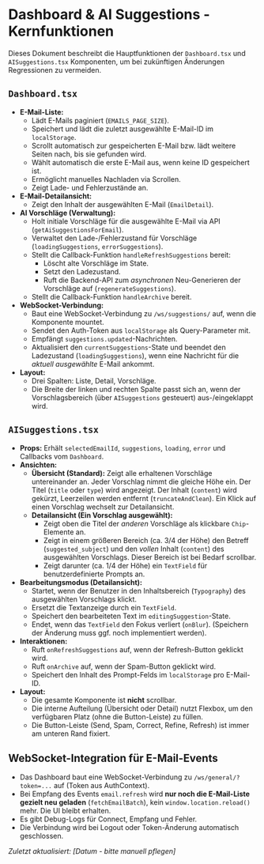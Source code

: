 # Dashboard & AI Suggestions - Kernfunktionen

Dieses Dokument beschreibt die Hauptfunktionen der `Dashboard.tsx` und `AISuggestions.tsx` Komponenten, um bei zukünftigen Änderungen Regressionen zu vermeiden.

## `Dashboard.tsx`

- **E-Mail-Liste:**
    - Lädt E-Mails paginiert (`EMAILS_PAGE_SIZE`).
    - Speichert und lädt die zuletzt ausgewählte E-Mail-ID im `localStorage`.
    - Scrollt automatisch zur gespeicherten E-Mail bzw. lädt weitere Seiten nach, bis sie gefunden wird.
    - Wählt automatisch die erste E-Mail aus, wenn keine ID gespeichert ist.
    - Ermöglicht manuelles Nachladen via Scrollen.
    - Zeigt Lade- und Fehlerzustände an.
- **E-Mail-Detailansicht:**
    - Zeigt den Inhalt der ausgewählten E-Mail (`EmailDetail`).
- **AI Vorschläge (Verwaltung):**
    - Holt initiale Vorschläge für die ausgewählte E-Mail via API (`getAiSuggestionsForEmail`).
    - Verwaltet den Lade-/Fehlerzustand für Vorschläge (`loadingSuggestions`, `errorSuggestions`).
    - Stellt die Callback-Funktion `handleRefreshSuggestions` bereit:
        - Löscht alte Vorschläge im State.
        - Setzt den Ladezustand.
        - Ruft die Backend-API zum *asynchronen* Neu-Generieren der Vorschläge auf (`regenerateSuggestions`).
    - Stellt die Callback-Funktion `handleArchive` bereit.
- **WebSocket-Verbindung:**
    - Baut eine WebSocket-Verbindung zu `/ws/suggestions/` auf, wenn die Komponente mountet.
    - Sendet den Auth-Token aus `localStorage` als Query-Parameter mit.
    - Empfängt `suggestions.updated`-Nachrichten.
    - Aktualisiert den `currentSuggestions`-State und beendet den Ladezustand (`loadingSuggestions`), wenn eine Nachricht für die *aktuell ausgewählte* E-Mail ankommt.
- **Layout:**
    - Drei Spalten: Liste, Detail, Vorschläge.
    - Die Breite der linken und rechten Spalte passt sich an, wenn der Vorschlagsbereich (über `AISuggestions` gesteuert) aus-/eingeklappt wird.

## `AISuggestions.tsx`

- **Props:** Erhält `selectedEmailId`, `suggestions`, `loading`, `error` und Callbacks vom `Dashboard`.
- **Ansichten:**
    - **Übersicht (Standard):** Zeigt alle erhaltenen Vorschläge untereinander an. Jeder Vorschlag nimmt die gleiche Höhe ein. Der Titel (`title` oder `type`) wird angezeigt. Der Inhalt (`content`) wird gekürzt, Leerzeilen werden entfernt (`truncateAndClean`). Ein Klick auf einen Vorschlag wechselt zur Detailansicht.
    - **Detailansicht (Ein Vorschlag ausgewählt):**
        - Zeigt oben die Titel der *anderen* Vorschläge als klickbare `Chip`-Elemente an.
        - Zeigt in einem größeren Bereich (ca. 3/4 der Höhe) den Betreff (`suggested_subject`) und den *vollen* Inhalt (`content`) des ausgewählten Vorschlags. Dieser Bereich ist bei Bedarf scrollbar.
        - Zeigt darunter (ca. 1/4 der Höhe) ein `TextField` für benutzerdefinierte Prompts an.
- **Bearbeitungsmodus (Detailansicht):**
    - Startet, wenn der Benutzer in den Inhaltsbereich (`Typography`) des ausgewählten Vorschlags klickt.
    - Ersetzt die Textanzeige durch ein `TextField`.
    - Speichert den bearbeiteten Text im `editingSuggestion`-State.
    - Endet, wenn das `TextField` den Fokus verliert (`onBlur`). (Speichern der Änderung muss ggf. noch implementiert werden).
- **Interaktionen:**
    - Ruft `onRefreshSuggestions` auf, wenn der Refresh-Button geklickt wird.
    - Ruft `onArchive` auf, wenn der Spam-Button geklickt wird.
    - Speichert den Inhalt des Prompt-Felds im `localStorage` pro E-Mail-ID.
- **Layout:**
    - Die gesamte Komponente ist **nicht** scrollbar.
    - Die interne Aufteilung (Übersicht oder Detail) nutzt Flexbox, um den verfügbaren Platz (ohne die Button-Leiste) zu füllen.
    - Die Button-Leiste (Send, Spam, Correct, Refine, Refresh) ist immer am unteren Rand fixiert.

## WebSocket-Integration für E-Mail-Events

- Das Dashboard baut eine WebSocket-Verbindung zu `/ws/general/?token=...` auf (Token aus AuthContext).
- Bei Empfang des Events `email.refresh` wird **nur noch die E-Mail-Liste gezielt neu geladen** (`fetchEmailBatch`), kein `window.location.reload()` mehr. Die UI bleibt erhalten.
- Es gibt Debug-Logs für Connect, Empfang und Fehler.
- Die Verbindung wird bei Logout oder Token-Änderung automatisch geschlossen.

*Zuletzt aktualisiert: [Datum - bitte manuell pflegen]* 